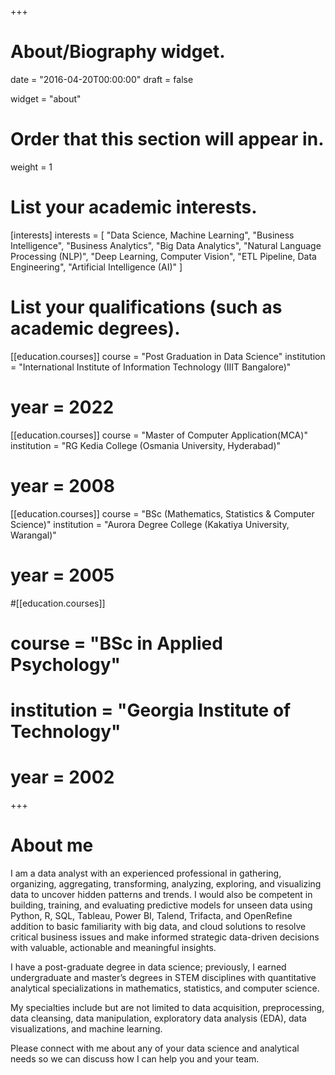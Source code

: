 +++
# About/Biography widget.

date = "2016-04-20T00:00:00"
draft = false

widget = "about"

# Order that this section will appear in.
weight = 1

# List your academic interests.
[interests]
interests = [
	"Data Science, Machine Learning",
  "Business Intelligence",
  "Business Analytics",
  "Big Data Analytics",
  "Natural Language Processing (NLP)",
  "Deep Learning, Computer Vision",
  "ETL Pipeline, Data Engineering",
  "Artificial Intelligence (AI)"
  ]

# List your qualifications (such as academic degrees).
[[education.courses]]
  course = "Post Graduation in Data Science"
  institution = "International Institute of Information Technology (IIIT Bangalore)"
#  year = 2022

[[education.courses]]
  course = "Master of Computer Application(MCA)"
  institution = "RG Kedia College (Osmania University, Hyderabad)"
#  year = 2008

[[education.courses]]
  course = "BSc (Mathematics, Statistics & Computer Science)"
  institution = "Aurora Degree College (Kakatiya University, Warangal)"
#  year = 2005

#[[education.courses]]
#  course = "BSc in Applied Psychology"
#  institution = "Georgia Institute of Technology"
#  year = 2002
 
+++
  
# About me

I am a data analyst with an experienced professional in gathering, organizing, aggregating, transforming, analyzing, exploring, and visualizing data to uncover hidden patterns and trends. I would also be competent in building, training, and evaluating predictive models for unseen data using Python, R, SQL, Tableau, Power BI, Talend, Trifacta, and OpenRefine addition to basic familiarity with big data, and cloud solutions to resolve critical business issues and make informed strategic data-driven decisions with valuable, actionable and meaningful insights.

I have a post-graduate degree in data science; previously, I earned undergraduate and master’s degrees in STEM disciplines with quantitative analytical specializations in mathematics, statistics, and computer science.

My specialties include but are not limited to data acquisition, preprocessing, data cleansing, data manipulation, exploratory data analysis (EDA), data visualizations, and machine learning.

Please connect with me about any of your data science and analytical needs so we can discuss how I can help you and your team.
